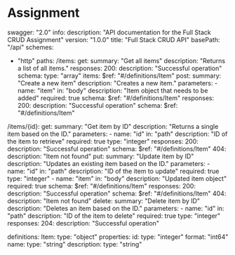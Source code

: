 # Assignment
swagger: "2.0"
info:
  description: "API documentation for the Full Stack CRUD Assignment"
  version: "1.0.0"
  title: "Full Stack CRUD API"
basePath: "/api"
schemes:
  - "http"
paths:
  /items:
    get:
      summary: "Get all items"
      description: "Returns a list of all items."
      responses:
        200:
          description: "Successful operation"
          schema:
            type: "array"
            items:
              $ref: "#/definitions/Item"
    post:
      summary: "Create a new item"
      description: "Creates a new item."
      parameters:
        - name: "item"
          in: "body"
          description: "Item object that needs to be added"
          required: true
          schema:
            $ref: "#/definitions/Item"
      responses:
        200:
          description: "Successful operation"
          schema:
            $ref: "#/definitions/Item"

  /items/{id}:
    get:
      summary: "Get item by ID"
      description: "Returns a single item based on the ID."
      parameters:
        - name: "id"
          in: "path"
          description: "ID of the item to retrieve"
          required: true
          type: "integer"
      responses:
        200:
          description: "Successful operation"
          schema:
            $ref: "#/definitions/Item"
        404:
          description: "Item not found"
    put:
      summary: "Update item by ID"
      description: "Updates an existing item based on the ID."
      parameters:
        - name: "id"
          in: "path"
          description: "ID of the item to update"
          required: true
          type: "integer"
        - name: "item"
          in: "body"
          description: "Updated item object"
          required: true
          schema:
            $ref: "#/definitions/Item"
      responses:
        200:
          description: "Successful operation"
          schema:
            $ref: "#/definitions/Item"
        404:
          description: "Item not found"
    delete:
      summary: "Delete item by ID"
      description: "Deletes an item based on the ID."
      parameters:
        - name: "id"
          in: "path"
          description: "ID of the item to delete"
          required: true
          type: "integer"
      responses:
        204:
          description: "Successful operation"

definitions:
  Item:
    type: "object"
    properties:
      id:
        type: "integer"
        format: "int64"
      name:
        type: "string"
      description:
        type: "string"
